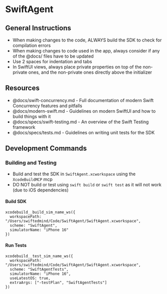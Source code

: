 # SwiftAgent

## General Instructions

- When making changes to the code, ALWAYS build the SDK to check for compilation errors
- When making changes to code used in the app, always consider if any of the @docs/ files have to be updated
- Use 2 spaces for indentation and tabs
- In SwiftUI views, always place private properties on top of the non-private ones, and the non-private ones directly above the initializer

## Resources

- @docs/swift-concurrency.md - Full documentation of modern Swift Concurrency features and pitfalls
- @docs/modern-swift.md - Guidelines on modern SwiftUI and how to build things with it
- @docs/specs/swift-testing.md - An overview of the Swift Testing framework
- @docs/specs/tests.md - Guidelines on writing unit tests for the SDK

## Development Commands

### Building and Testing

- Build and test the SDK in `SwiftAgent.xcworkspace` using the `XcodeBuildMCP` mcp
- DO NOT build or test using `swift build` or `swift test` as it will not work (due to iOS dependencies)

#### Build SDK

```
xcodebuild__build_sim_name_ws({
  workspacePath: "/Users/swiftedmind/Code/SwiftAgent/SwiftAgent.xcworkspace",
  scheme: "SwiftAgent",
  simulatorName: "iPhone 16"
})
```

#### Run Tests

```
xcodebuild__test_sim_name_ws({
  workspacePath: "/Users/swiftedmind/Code/SwiftAgent/SwiftAgent.xcworkspace",
  scheme: "SwiftAgentTests",
  simulatorName: "iPhone 16",
  useLatestOS: true,
  extraArgs: ["-testPlan", "SwiftAgentTests"]
})
```
